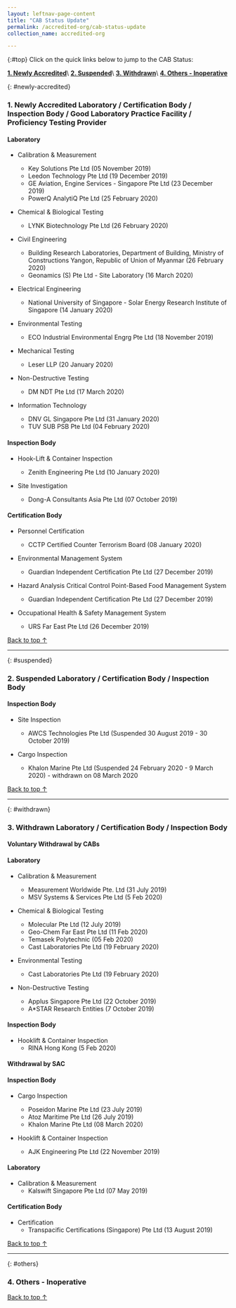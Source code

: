 ```yaml
---
layout: leftnav-page-content
title: "CAB Status Update"
permalink: /accredited-org/cab-status-update
collection_name: accredited-org

---
```


{:#top}
Click on the quick links below to jump to the CAB Status:

**[1. Newly Accredited](#newly-accredited)**\\
**[2. Suspended](#suspended)**\\
**[3. Withdrawn](#withdrawn)**\\
**[4. Others - Inoperative](#others)**

{: #newly-accredited}
### 1. Newly Accredited Laboratory / Certification Body / Inspection Body / Good Laboratory Practice Facility / Proficiency Testing Provider 

#### Laboratory

* Calibration & Measurement
  * Key Solutions Pte Ltd (05 November 2019)
  * Leedon Technology Pte Ltd (19 December 2019)
  * GE Aviation, Engine Services - Singapore Pte Ltd (23 December 2019)
  * PowerQ AnalytiQ Pte Ltd (25 February 2020)
  
* Chemical & Biological Testing
  * LYNK Biotechnology Pte Ltd (26 February 2020)
  
* Civil Engineering
  * Building Research Laboratories, Department of Building, Ministry of Constructions Yangon, Republic of Union of Myanmar (26 February 2020)
  * Geonamics (S) Pte Ltd - Site Laboratory (16 March 2020)
 
* Electrical Engineering
  * National University of Singapore - Solar Energy Research Institute of Singapore (14 January 2020)

* Environmental Testing
  * ECO Industrial Environmental Engrg Pte Ltd (18 November 2019)

* Mechanical Testing
  * Leser LLP (20 January 2020)

* Non-Destructive Testing
  * DM NDT Pte Ltd (17 March 2020)
  
* Information Technology
  * DNV GL Singapore Pte Ltd (31 January 2020)
  * TUV SUB PSB Pte Ltd (04 February 2020)


#### Inspection Body

* Hook-Lift & Container Inspection
  * Zenith Engineering Pte Ltd (10 January 2020)

* Site Investigation
  * Dong-A Consultants Asia Pte Ltd (07 October 2019)
   

#### Certification Body    

* Personnel Certification
  * CCTP Certified Counter Terrorism Board (08 January 2020)

* Environmental Management System 
  * Guardian Independent Certification Pte Ltd (27 December 2019)
  
* Hazard Analysis Critical Control Point-Based Food Management System
  * Guardian Independent Certification Pte Ltd (27 December 2019)  

* Occupational Health & Safety Management System 
  * URS Far East Pte Ltd (26 December 2019)


[Back to top ↑](#top)

---

{: #suspended}
### 2. Suspended Laboratory / Certification Body / Inspection Body 

#### Inspection Body
* Site Inspection
  * AWCS Technologies Pte Ltd (Suspended 30 August 2019 - 30 October 2019)
  
* Cargo Inspection
  * Khalon Marine Pte Ltd (Suspended 24 February 2020 - 9 March 2020) - withdrawn on 08 March 2020


[Back to top ↑](#top)

---

{: #withdrawn}
### 3. Withdrawn Laboratory / Certification Body / Inspection Body 

#### **Voluntary Withdrawal by CABs**

#### Laboratory

* Calibration & Measurement
  * Measurement Worldwide Pte. Ltd (31 July 2019)
  * MSV Systems &amp; Services Pte Ltd (5 Feb 2020)
  
* Chemical & Biological Testing
  * Molecular Pte Ltd (12 July 2019)
  * Geo-Chem Far East Pte Ltd (11 Feb 2020)
  * Temasek Polytechnic (05 Feb 2020)
  * Cast Laboratories Pte Ltd (19 February 2020)

* Environmental Testing
  * Cast Laboratories Pte Ltd (19 February 2020)

* Non-Destructive Testing
  * Applus Singapore Pte Ltd (22 October 2019)
  * A*STAR Research Entities (7 October 2019)

#### Inspection Body

* Hooklift & Container Inspection
  * RINA Hong Kong (5 Feb 2020)


  
#### **Withdrawal by SAC**

#### Inspection Body

* Cargo Inspection
  * Poseidon Marine Pte Ltd (23 July 2019)
  * Atoz Maritime Pte Ltd (26 July 2019)
  * Khalon Marine Pte Ltd (08 March 2020)

* Hooklift & Container Inspection
  * AJK Engineering Pte Ltd (22 November 2019)

#### Laboratory
 
* Calibration & Measurement 
  * Kalswift Singapore Pte Ltd (07 May 2019)
  
#### Certification Body

* Certification
  * Transpacific Certifications (Singapore) Pte Ltd (13 August 2019)



[Back to top ↑](#top)

---

{: #others}
### 4. Others - Inoperative
 
[Back to top ↑](#top)
